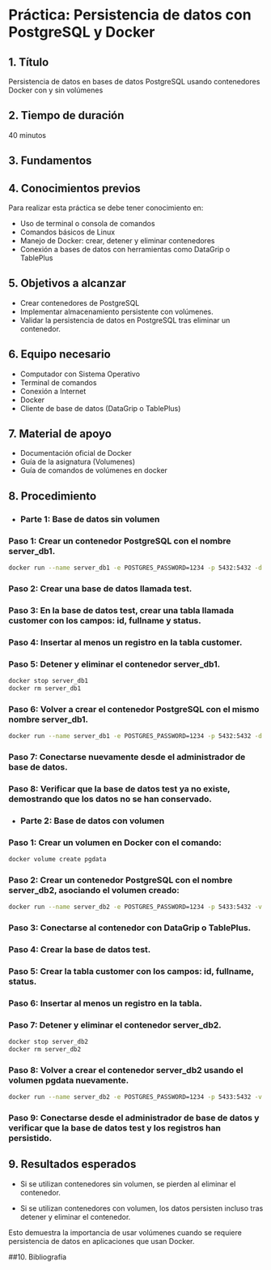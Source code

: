 # Práctica: Persistencia de datos con PostgreSQL y Docker

## 1. Título
Persistencia de datos en bases de datos PostgreSQL usando contenedores Docker con y sin volúmenes

## 2. Tiempo de duración
40 minutos

## 3. Fundamentos



## 4. Conocimientos previos

Para realizar esta práctica se debe tener conocimiento en:

- Uso de terminal o consola de comandos
- Comandos básicos de Linux
- Manejo de Docker: crear, detener y eliminar contenedores
- Conexión a bases de datos con herramientas como DataGrip o TablePlus

## 5. Objetivos a alcanzar

- Crear contenedores de PostgreSQL
- Implementar almacenamiento persistente con volúmenes.
- Validar la persistencia de datos en PostgreSQL tras eliminar un contenedor.

## 6. Equipo necesario

- Computador con Sistema Operativo
- Terminal de comandos
- Conexión a Internet
- Docker
- Cliente de base de datos (DataGrip o TablePlus)

## 7. Material de apoyo

- Documentación oficial de Docker
- Guía de la asignatura (Volumenes)
- Guía de comandos de volúmenes en docker

## 8. Procedimiento

- ### Parte 1: Base de datos sin volumen

### Paso 1: Crear un contenedor PostgreSQL con el nombre server_db1.

```bash
docker run --name server_db1 -e POSTGRES_PASSWORD=1234 -p 5432:5432 -d postgres
```

### Paso 2: Crear una base de datos llamada test.

### Paso 3: En la base de datos test, crear una tabla llamada customer con los campos: id, fullname y status.

### Paso 4: Insertar al menos un registro en la tabla customer.

### Paso 5: Detener y eliminar el contenedor server_db1.

```bash
docker stop server_db1
docker rm server_db1
```

### Paso 6: Volver a crear el contenedor PostgreSQL con el mismo nombre server_db1.

```bash
docker run --name server_db1 -e POSTGRES_PASSWORD=1234 -p 5432:5432 -d postgres
```

### Paso 7: Conectarse nuevamente desde el administrador de base de datos.

### Paso 8: Verificar que la base de datos test ya no existe, demostrando que los datos no se han conservado.

- ### Parte 2: Base de datos con volumen

### Paso 1: Crear un volumen en Docker con el comando:

```bash
docker volume create pgdata
```

### Paso 2: Crear un contenedor PostgreSQL con el nombre server_db2, asociando el volumen creado:

```bash
docker run --name server_db2 -e POSTGRES_PASSWORD=1234 -p 5433:5432 -v pgdata:/var/lib/postgresql/data -d postgres
```
### Paso 3: Conectarse al contenedor con DataGrip o TablePlus.

### Paso 4: Crear la base de datos test.

### Paso 5: Crear la tabla customer con los campos: id, fullname, status.

### Paso 6: Insertar al menos un registro en la tabla.

### Paso 7: Detener y eliminar el contenedor server_db2.

```bash
docker stop server_db2
docker rm server_db2
```

### Paso 8: Volver a crear el contenedor server_db2 usando el volumen pgdata nuevamente.

```bash
docker run --name server_db2 -e POSTGRES_PASSWORD=1234 -p 5433:5432 -v pgdata:/var/lib/postgresql/data -d postgres
```
### Paso 9: Conectarse desde el administrador de base de datos y verificar que la base de datos test y los registros han persistido.

## 9. Resultados esperados

- Si se utilizan contenedores sin volumen, se pierden al eliminar el contenedor.

- Si se utilizan contenedores con volumen, los datos persisten incluso tras detener y eliminar el contenedor.

Esto demuestra la importancia de usar volúmenes cuando se requiere persistencia de datos en aplicaciones que usan Docker.

##10. Bibliografía

